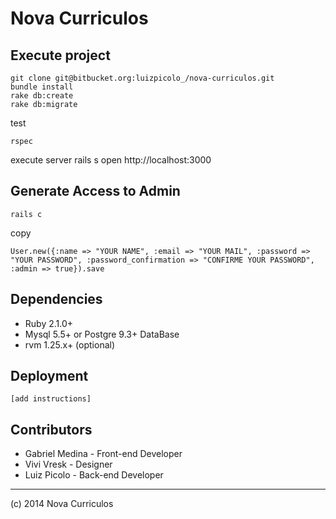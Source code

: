 # Nova Curriculos

## Execute project

    git clone git@bitbucket.org:luizpicolo_/nova-curriculos.git
    bundle install
    rake db:create
    rake db:migrate
    
test

    rspec
    
execute server
    rails s
    open http://localhost:3000

## Generate Access to Admin

    rails c

copy 

    User.new({:name => "YOUR NAME", :email => "YOUR MAIL", :password => "YOUR PASSWORD", :password_confirmation => "CONFIRME YOUR PASSWORD", :admin => true}).save


## Dependencies

- Ruby 2.1.0+
- Mysql 5.5+ or Postgre 9.3+ DataBase
- rvm 1.25.x+ (optional)


## Deployment

    [add instructions]

## Contributors

- Gabriel Medina - Front-end Developer
- Vivi Vresk - Designer
- Luiz Picolo - Back-end Developer

---

(c) 2014 Nova Curriculos
